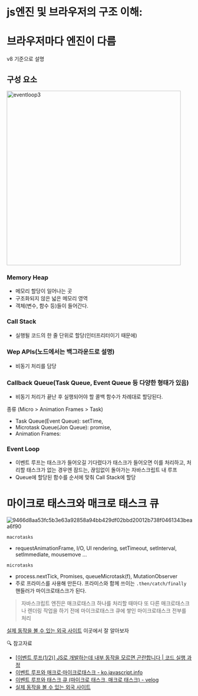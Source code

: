 # js엔진 및 브라우저의 구조 이해:

# 브라우저마다 엔진이 다름

v8 기준으로 설명

## 구성 요소

<img width="472" alt="eventloop3" src="https://user-images.githubusercontent.com/71386219/156328888-9ed079bf-5347-4c6b-b00a-1d97887a93ce.png">

### Memory Heap

- 메모리 할당이 일어나는 곳
- 구조화되지 않은 넓은 메모리 영역
- 객체(변수, 함수 등)들이 들어간다.

### Call Stack

- 실행될 코드의 한 줄 단위로 할당(인터프리터이기 때문에)

### Wep APIs(노드에서는 백그라운드로 설명)

- 비동기 처리를 담당

### Callback Queue(Task Queue, Event Queue 등 다양한 형태가 있음)

- 비동기 처리가 끝난 후 실행되어야 할 콜백 함수가 차례대로 할당된다.

종류 (Micro > Animation Frames > Task)

- Task Queue(Event Queue): setTime,
- Microtask Queue(Jon Queue): promise,
- Animation Frames:

### Event Loop

- 이벤트 루프는 태스크가 들어오길 기다렸다가 태스크가 들어오면 이를 처리하고, 처리할 태스크가 없는 경우엔 잠드는, 끊임없이 돌아가는 자바스크립트 내 루프
- Queue에 할당된 함수를 순서에 맞춰 Call Stack에 할당

# 마이크로 태스크와 매크로 태스크 큐

![9466d8aa53fc5b3e63a92858a94bb429df02bbd20012b738f0461343beaa6f90](https://user-images.githubusercontent.com/71386219/156325973-e3fefde0-da64-4c82-b68e-9a170a1ce239.gif)

`macrotasks`

- requestAnimationFrame, I/O, UI rendering, setTimeout, setInterval, setImmediate, mousemove ...

`microtasks`

- process.nextTick, Promises, queueMicrotask(f), MutationObserver
- 주로 프라미스를 사용해 만든다. 프라미스와 함께 쓰이는 `.then/catch/finally` 핸들러가 마이크로태스크가 된다.

> 자바스크립트 엔진은 매크로태스크 하나를 처리할 때마다 또 다른 매크로태스크나 렌더링 작업을 하기 전에 마이크로태스크 큐에 쌓인 마이크로태스크 전부를 처리

[실제 동작을 볼 수 있는 외국 사이트](https://jakearchibald.com/2015/tasks-microtasks-queues-and-schedules/) 이곳에서 잘 알아보자

🔍 참고자료

- [[이벤트 루프(1/2)] JS로 개발하는데 내부 동작을 모르면 곤란합니다 | 코드 실행 과정](https://www.youtube.com/watch?v=QFHyPInNhbo)
- [이벤트 루프와 매크로·마이크로태스크 - ko.javascript.info](https://ko.javascript.info/event-loop)
- [이벤트 루프와 태스크 큐 (마이크로 태스크, 매크로 태스크) - velog](https://velog.io/@yejineee/이벤트-루프와-태스크-큐-마이크로-태스크-매크로-태스크-g6f0joxx)
- [실제 동작을 볼 수 있는 외국 사이트](https://jakearchibald.com/2015/tasks-microtasks-queues-and-schedules/)

